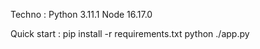 Techno : Python 3.11.1
Node 16.17.0


Quick start : 
pip install -r requirements.txt
python ./app.py